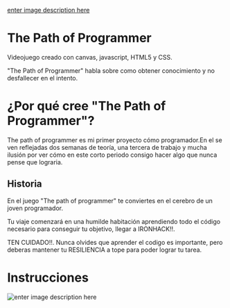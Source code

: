 [enter image description here](https://res.cloudinary.com/dagreomkt/image/upload/v1581868746/Github/Cabecera_ntoma0.png)

# The Path of Programmer

Videojuego creado con canvas, javascript, HTML5 y CSS.  

"The Path of Programmer" habla sobre como obtener conocimiento y no desfallecer en el intento.  

# ¿Por qué cree "The Path of Programmer"?

The path of programmer es mi primer proyecto cómo programador.En el se ven reflejadas dos semanas de teoría, una tercera de trabajo y mucha ilusión por ver cómo en este corto periodo consigo hacer algo que nunca pense que lograria.

## Historia

En el juego "The path of programmer" te conviertes en el cerebro de un joven programador. 

Tu viaje comenzará en una humilde habitación aprendiendo todo el código necesario para conseguir tu objetivo, llegar a IRONHACK!!.

TEN CUIDADO!!. Nunca olvides que aprender el codigo es importante, pero deberas mantener tu RESILIENCIA a tope para poder lograr tu tarea.

# Instrucciones

![enter image description here](https://res.cloudinary.com/dagreomkt/image/upload/v1581868747/Github/Instructions_ebxbsg.png)
